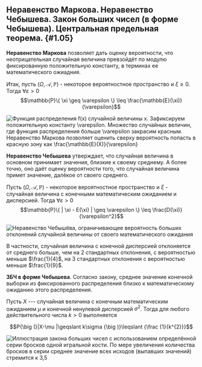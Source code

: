 Неравенство Маркова. Неравенство Чебышева. Закон больших чисел (в форме Чебышева). Центральная предельная теорема. {#1.05}
------------------------------------------------------------------------------------------------------------------

**Неравенство Маркова** позволяет дать оценку вероятности, что
неотрицательная случайная величина превзойдёт по модулю фиксированную
положительную константу, в терминах ее математического ожиадния.

Итак, пусть $(\Omega, \mathcal{A}, \mathbb{P})$ - некоторое
вероятностное пространство и $\xi \geq 0$. Тогда
$\forall \varepsilon > 0$
$$\mathbb{P}\{ \xi \geq \varepsilon \} \leq \frac{\mathbb{E}(\xi)}{\varepsilon}$$

![ Функция распределения $f(x)$ случайной величины $x$. Зафиксируем
положительную константу $\varepsilon$.\
Множество случайных величин, где функция распределения больше
$\varepsilon$ закрасим красным.\
Неравенство Маркова позволяет оценить сверху вероятность попасть в
красную зону как $\frac{\mathbb{E}(X)}{\varepsilon}$
](images/markov_inequality.png)

**Неравенство Чебышева** утверждает, что случайная величина в основном
принимает значения, близкие к своему среднему. А более точно, оно даёт
оценку вероятности того, что случайная величина примет значение, далёкое
от своего среднего.

Пусть $(\Omega, \mathcal{A}, \mathbb{P})$ - некоторое вероятностное
пространство и $\xi$ - случайная величина с конечными математическим
ожиданием и дисперсией. Тогда $\forall \varepsilon > 0$
$$\mathbb{P}\{ | \xi - E(\xi) | \geq \varepsilon \} \leq \frac{D(\xi)}{\varepsilon^2}$$

![ Неравенство Чебышёва, ограничивающее вероятность больших отклонений
случайной величины от своего математического ожидания
](images/chebyshev_inequality.png)

В частности, случайная величина с конечной дисперсией отклоняется от
среднего больше, чем на 2 стандартных отклонения, с вероятностью меньше
$\frac{1}{4}$, на 3 стандартных отклонения с вероятностью меньше
$\frac{1}{9}$.

**ЗБЧ в форме Чебышева**. Согласно закону, среднее значение конечной
выборки из фиксированного распределения близко к математическому
ожиданию этого распределения.

Пусть $X$ --- случайная величина с конечным математическим ожиданием
$\mu$ и конечной ненулевой дисперсией $\sigma^{2}$. Тогда для любого
действительного числа $k>0$ выполняется

$$P{\big (}|X-\mu |\geqslant k\sigma {\big )}\leqslant {\frac {1}{k^{2}}}$$

![ Иллюстрация закона больших чисел с использованием определённой серии
бросков одной игральной кости. По мере увеличения количества бросков в
серии среднее значение всех исходов (выпавших значений) стремится к 3,5
](images/Lawoflargenumbers.png)
